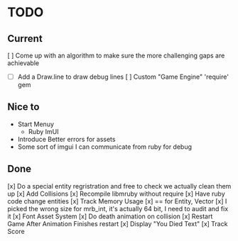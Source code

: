 # TODO

## Current

[ ] Come up with an algorithm to make sure the more challenging gaps are achievable
  - [ ] Add a Draw.line to draw debug lines
[ ] Custom "Game Engine" 'require' gem

## Nice to

* Start Menuy
  * Ruby ImUI
* Introduce Better errors for assets
* Some sort of imgui I can communicate from ruby for debug

## Done

[x] Do a special entity regristration and free to check we actually clean them up
[x] Add Collisions
[x] Recompile libmruby without require
[x] Have ruby code change entities
[x] Track Memory Usage
[x] == for Entity, Vector
[x] I picked the wrong size for mrb_int, it's actually 64 bit, I need to audit and fix it
[x] Font Asset System
[x] Do death animation on collision
[x] Restart Game After Animation Finishes restart
[x] Display "You Died Text"
[x] Track Score
